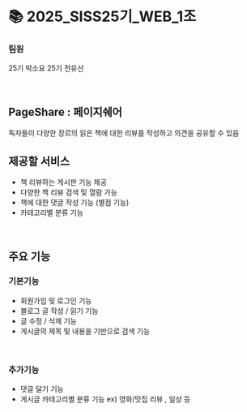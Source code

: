 # 📚 2025_SISS25기_WEB_1조
### 팀원 
25기 박소요
25기 전유선

<br>

## PageShare : 페이지쉐어
독자들이 다양한 장르의 읽은 책에 대한 리뷰를 작성하고 의견을 공유할 수 있음 
## 제공할 서비스
- 책 리뷰하는 게시판 기능 제공
- 다양한 책 리뷰 검색 및 열람 가능 
- 책에 대한 댓글 작성 기능 (별점 기능)
- 카테고리별 분류 기능
<br>

## 주요 기능
### 기본기능 
* 회원가입 및 로그인 기능 
* 블로그 글 작성 / 읽기 기능 
* 글 수정 / 삭제 기능
* 게시글의 제목 및 내용을 기반으로 검색 기능
<br>

### 추가기능
* 댓글 달기 기능 
* 게시글 카테고리별 분류 기능 ex) 영화/맛집 리뷰 , 일상  등
